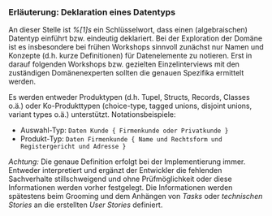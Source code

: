 ### Erläuterung: Deklaration eines Datentyps

An dieser Stelle ist _%[1]s_ ein Schlüsselwort, dass einen (algebraischen) Datentyp einführt bzw. eindeutig deklariert.
Bei der Exploration der Domäne ist es insbesondere bei frühen Workshops sinnvoll zunächst nur Namen und Konzepte (d.h. kurze Definitionen) für Datenelemente zu notieren.
Erst in darauf folgenden Workshops bzw. gezielten Einzelinterviews mit den zuständigen Domänenexperten sollten die genauen Spezifika ermittelt werden.

Es werden entweder Produktypen (d.h. Tupel, Structs, Records, Classes o.ä.) oder Ko-Produkttypen (choice-type, tagged unions, disjoint unions, variant types o.ä.) unterstützt.
Notationsbeispiele:

* Auswahl-Typ: `Daten Kunde { Firmenkunde oder Privatkunde }`
* Produkt-Typ: `Daten Firmenkunde { Name und Rechtsform und Registergericht und Adresse }`

_Achtung:_ Die genaue Definition erfolgt bei der Implementierung immer. 
Entweder interpretiert und ergänzt der Entwickler die fehlenden Sachverhalte stillschweigend und ohne Prüfmöglichkeit oder diese Informationen werden vorher festgelegt.
Die Informationen werden spätestens beim Grooming und dem Anhängen von _Tasks_ oder _technischen Stories_ an die erstellten _User Stories_ definiert.